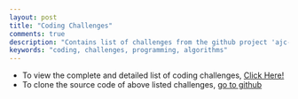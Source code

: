```yaml
---
layout: post
title: "Coding Challenges"
comments: true
description: "Contains list of challenges from the github project 'ajc-matric'"
keywords: "coding, challenges, programming, algorithms"
---
```


* To view the complete and detailed list of coding challenges, [Click Here!](/challenges)
* To clone the source code of above listed challenges, [go to github](https://github.com/amaljoyc/ajc-matrix)

